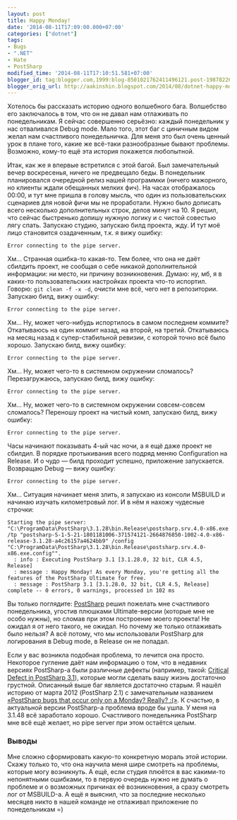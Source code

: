 ```yaml
---
layout: post
title: Happy Monday!
date: '2014-08-11T17:09:00.000+07:00'
categories: ["dotnet"]
tags:
- Bugs
- ".NET"
- Hate
- PostSharp
modified_time: '2014-08-11T17:10:51.581+07:00'
blogger_id: tag:blogger.com,1999:blog-8501021762411496121.post-1987822661594102555
blogger_orig_url: http://aakinshin.blogspot.com/2014/08/dotnet-happy-monday.html
---
```


Хотелось бы рассказать историю одного волшебного бага. Волшебство его заключалось в том, что он не давал нам отлаживать по понедельникам. Я сейчас совершенно серьёзно: каждый понедельник у нас отваливался Debug mode. Мало того, этот баг с циничным видом желал нам счастливого понедельничка. Для меня это был очень ценный урок в плане того, какие же всё-таки разнообразные бывают проблемы. Возможно, кому-то ещё эта история покажется любопытной.

Итак, как же я впервые встретился с этой багой. Был замечательный вечер воскресенья, ничего не предвещало беды. В понедельник планировался очередной релиз нашей программки (ничего мажорного, но клиенты ждали обещанных мелких фич). На часах отображалось 00:00, и тут мне пришла в голову мысль, что один из пользовательских сценариев для новой фичи мы не проработали. Нужно было дописать всего несколько дополнительных строк, делов минут на 10. Я решил, что сейчас быстренько допишу нужную логику и с чистой совестью лягу спать. Запускаю студию, запускаю билд проекта, жду. И тут моё лицо становится озадаченным, т.к. я вижу ошибку:

```
Error connecting to the pipe server.
```

Хм... Странная ошибка-то какая-то.<!--more--> Тем более, что она не даёт сбилдить проект, не сообщая о себе никакой дополнительной информации: ни место, ни причину возникновения. Думаю: ну, мб, я в каких-то пользовательских настройках проекта что-то испортил. Говорю:	`git clean -f -x -d`, очисти мне всё, чего нет в репозитории. Запускаю билд, вижу ошибку:

```
Error connecting to the pipe server.
```

Хм... Ну, может чего-нибудь испортилось в самом последнем коммите? Откатываюсь на один коммит назад, на второй, на третий. Откатываюсь на месяц назад к супер-стабильной ревизии, с которой точно всё было хорошо. Запускаю билд, вижу ошибку:

```
Error connecting to the pipe server.
```

Хм... Ну, может чего-то в системном окружении сломалось? Перезагружаюсь, запускаю билд, вижу ошибку:

```
Error connecting to the pipe server.
```

Хм... Ну, может чего-то в системном окружении совсем-совсем сломалось? Переношу проект на чистый комп, запускаю билд, вижу ошибку:

```
Error connecting to the pipe server.
```

Часы начинают показывать 4-ый час ночи, а я ещё даже проект не сбилдил. В порядке протыкивания всего подряд меняю Configuration на Release. И о чудо — билд проходит успешно, приложение запускается. Возвращаю Debug — вижу ошибку:

```
Error connecting to the pipe server.
```

Хм... Ситуация начинает меня злить, я запускаю из консоли MSBUILD и начинаю изучать километровый лог. И в нём я нахожу чудесные строчки:

```
Starting the pipe server: "C:\ProgramData\PostSharp\3.1.28\bin.Release\postsharp.srv.4.0-x86.exe /tp "postsharp-S-1-5-21-1801181006-371574121-2664876850-1002-4.0-x86-release-3.1.28-a4c26157a4624bb9" /config "C:\ProgramData\PostSharp\3.1.28\bin.Release\postsharp.srv.4.0-x86.exe.config"".
  : info : Executing PostSharp 3.1 [3.1.28.0, 32 bit, CLR 4.5, Release]
  : message : Happy Monday! As every Monday, you're getting all the features of the PostSharp Ultimate for free.
  : message : PostSharp 3.1 [3.1.28.0, 32 bit, CLR 4.5, Release] complete -- 0 errors, 0 warnings, processed in 102 ms
```

Вы только поглядите: [PostSharp](http://www.postsharp.net/)	решил пожелать мне счастливого понедельника, угостив плюшками Ultimate-версии (которые мне не особо нужны), но сломав при этом построение моего проекта! Не ожидал я от него такого, не ожидал. Но почему же только отлаживать было нельзя? А всё потому, что мы использовали PostSharp для логирования в Debug mode, в Release он не попадал.

Если у вас возникла подобная проблема, то лечится она просто. Некоторое гугление даёт нам информацию о том, что в недавних версиях PostSharp-а были различные дефекты (например, такой: [Critical Defect in PostSharp 3.1](http://www.postsharp.net/blog/post/URGENT-ACTION-REQUIRED-Critical-Defect-in-PostSharp-31-process-exits-with-code-199)), которые могли сделать вашу жизнь достаточно грустной. Описанный выше баг является достаточно старым. Я нашёл историю от марта 2012 (PostSharp 2.1) с замечательным названием [«PostSharp bugs that occur only on a Monday? Really? :(»](https://plus.google.com/113181962167438638669/posts/QF5pDB4XY6F). К счастью, в актуальной версии PostSharp-а проблема вроде бы ушла. У меня на 3.1.48 всё заработало хорошо. Счастливого понедельника PostSharp мне всё ещё желает, но pipe server при этом остаётся целым.

### Выводы

Мне сложно сформировать какую-то конкретную мораль этой истории. Скажу только то, что она научила меня шире смотреть на проблемы, которые могу возникнуть. А ещё, если студия плюётся в вас какими-то непонятными ошибками, то в первую очередь нужно не думать о проблеме и о возможных причинах её возникновения, а сразу смотреть лог от MSBUILD-а. А ещё я выяснил, что за последние несколько месяцев никто в нашей команде не отлаживал приложение по понедельникам =)